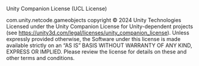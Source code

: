 Unity Companion License (UCL License)

com.unity.netcode.gameobjects copyright © 2024 Unity Technologies
Licensed under the Unity Companion License for Unity-dependent projects (see https://unity3d.com/legal/licenses/unity_companion_license).
Unless expressly provided otherwise, the Software under this license is made available strictly on an “AS IS” BASIS WITHOUT WARRANTY OF ANY KIND, EXPRESS OR IMPLIED. Please review the license for details on these and other terms and conditions.
